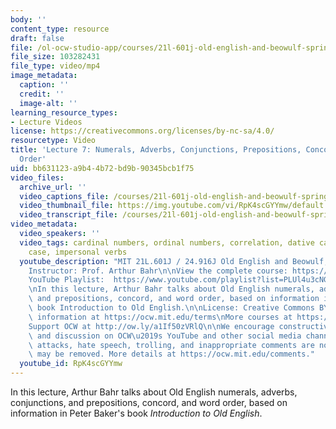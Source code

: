 ```yaml
---
body: ''
content_type: resource
draft: false
file: /ol-ocw-studio-app/courses/21l-601j-old-english-and-beowulf-spring-2023/21l601-lecture-7_360p_16_9.mp4
file_size: 103282431
file_type: video/mp4
image_metadata:
  caption: ''
  credit: ''
  image-alt: ''
learning_resource_types:
- Lecture Videos
license: https://creativecommons.org/licenses/by-nc-sa/4.0/
resourcetype: Video
title: 'Lecture 7: Numerals, Adverbs, Conjunctions, Prepositions, Concord, and Word
  Order'
uid: bb631123-a9b4-4b72-bd9b-90345bcb1f75
video_files:
  archive_url: ''
  video_captions_file: /courses/21l-601j-old-english-and-beowulf-spring-2023/1CYSGfDbTuzH_QI_H0S_8C5oWTW5sNY_5_transcript.webvtt
  video_thumbnail_file: https://img.youtube.com/vi/RpK4scGYYmw/default.jpg
  video_transcript_file: /courses/21l-601j-old-english-and-beowulf-spring-2023/1CYSGfDbTuzH_QI_H0S_8C5oWTW5sNY_5_transcript.pdf
video_metadata:
  video_speakers: ''
  video_tags: cardinal numbers, ordinal numbers, correlation, dative case, accusative
    case, impersonal verbs
  youtube_description: "MIT 21L.601J / 24.916J Old English and Beowulf, Spring 2023\n\
    Instructor: Prof. Arthur Bahr\n\nView the complete course: https://ocw.mit.edu/courses/21l-601j-old-english-and-beowulf-spring-2023/\n\
    YouTube Playlist:  https://www.youtube.com/playlist?list=PLUl4u3cNGP61XcBw73jdcpNO-pju-mFtw\n\
    \nIn this lecture, Arthur Bahr talks about Old English numerals, adverbs, conjunctions,\
    \ and prepositions, concord, and word order, based on information in Peter Baker's\
    \ book Introduction to Old English.\n\nLicense: Creative Commons BY-NC-SA\nMore\
    \ information at https://ocw.mit.edu/terms\nMore courses at https://ocw.mit.edu\n\
    Support OCW at http://ow.ly/a1If50zVRlQ\n\nWe encourage constructive comments\
    \ and discussion on OCW\u2019s YouTube and other social media channels. Personal\
    \ attacks, hate speech, trolling, and inappropriate comments are not allowed and\
    \ may be removed. More details at https://ocw.mit.edu/comments."
  youtube_id: RpK4scGYYmw
---
```

In this lecture, Arthur Bahr talks about Old English numerals, adverbs, conjunctions, and prepositions, concord, and word order, based on information in Peter Baker's book *Introduction to Old English*.